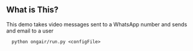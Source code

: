 ## What is This? ##

This demo takes video messages sent to a WhatsApp number and sends and email to a user

```
  python ongair/run.py <configFile>
```